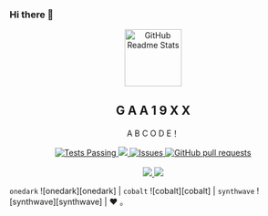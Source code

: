 ### Hi there 👋

<!--
**dirgareborn/dirgareborn** is a ✨ _special_ ✨ repository because its `README.md` (this file) appears on your GitHub profile.

Here are some ideas to get you started:

- 🔭 I’m currently working on ...
- 🌱 I’m currently learning ...
- 👯 I’m looking to collaborate on ...
- 🤔 I’m looking for help with ...
- 💬 Ask me about ...
- 📫 How to reach me: ...
- 😄 Pronouns: ...
- ⚡ Fun fact: ...
-->

<p align="center">
 <img width="100px" src="https://res.cloudinary.com/anuraghazra/image/upload/v1594908242/logo_ccswme.svg" align="center" alt="GitHub Readme Stats" />
 <h2 align="center">G A A 1 9 X X</h2>
 <p align="center">A B C O D E！</p>
</p>
  <p align="center">
    <a href="https://github.com/dirgareborn/github-readme-stats/actions">
      <img alt="Tests Passing" src="https://github.com/dirgareborn/github-readme-stats/workflows/Test/badge.svg" />
    </a>
    <a href="https://codecov.io/gh/dirgareborn/github-readme-stats">
      <img src="https://codecov.io/gh/dirgareborn/github-readme-stats/branch/master/graph/badge.svg" />
    </a>
    <a href="https://github.com/dirgareborn/github-readme-stats/issues">
      <img alt="Issues" src="https://img.shields.io/github/issues/dirgareborn/github-readme-stats?color=0088ff" />
    </a>
    <a href="https://github.com/dirgareborn/github-readme-stats/pulls">
      <img alt="GitHub pull requests" src="https://img.shields.io/github/issues-pr/dirgareborn/github-readme-stats?color=0088ff" />
    </a>
    <br />
    <br />
    <a href="https://a.paddle.com/v2/click/16413/119403?link=1227">
      <img src="https://img.shields.io/badge/Supported%20by-VSCode%20Power%20User%20%E2%86%92-gray.svg?colorA=655BE1&colorB=4F44D6&style=for-the-badge"/>
    </a>
    <a href="https://a.paddle.com/v2/click/16413/119403?link=2345">
      <img src="https://img.shields.io/badge/Supported%20by-Node%20Cli.com%20%E2%86%92-gray.svg?colorA=61c265&colorB=4CAF50&style=for-the-badge"/>
    </a>
  </p>

 
`onedark` ![onedark][onedark] | `cobalt` ![cobalt][cobalt] | `synthwave` ![synthwave][synthwave] |
 :heart: 。


